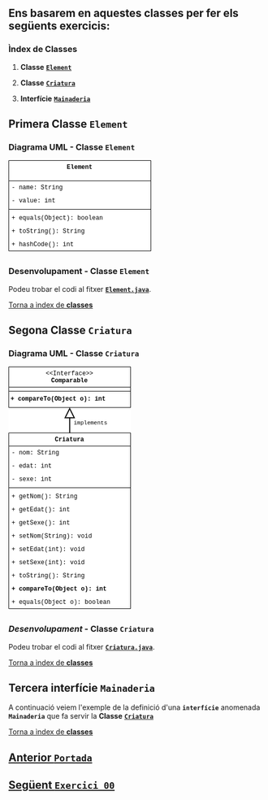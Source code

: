 ## Ens basarem en aquestes classes per fer els següents exercicis:

### Ìndex de **Classes**

1. **Classe** [**`Element`**](#primera-classe-element)

1. **Classe** [**`Criatura`**](#segona-classe-criatura)

3. **Interfície** [**`Mainaderia`**](#tercera-interfície-mainaderia)

## Primera Classe **`Element`**

### Diagrama UML - Classe **`Element`**

![ClasseElement](../img/eda-04-ClasseElement.png)

### Desenvolupament - Classe **`Element`**

Podeu trobar el codi al fitxer [**`Element.java`**](../src/classes/Element.java).

[Torna a ìndex de **classes**](#ìndex-de-classes)

## Segona Classe **`Criatura`**

### Diagrama UML - Classe **`Criatura`**

![ClasseCriatura](../img/eda-uml-class-criatura.png)

### _Desenvolupament_ - Classe **`Criatura`**

Podeu trobar el codi al fitxer [**`Criatura.java`**](../src/classes/Criatura.java).

[Torna a ìndex de **classes**](#ìndex-de-classes)

## Tercera interfície **`Mainaderia`**

A continuació veiem l'exemple de la definició d'una **`interfície`** anomenada **`Mainaderia`** que fa servir la **Classe** [**`Criatura`**](../src/classes/Criatura.java)

[Torna a ìndex de **classes**](#ìndex-de-classes)

## [Anterior **`Portada`**](./01-portada.md)

## [Següent **`Exercici_00`**](./03-exercici-00.md)
